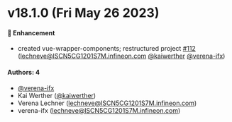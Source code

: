 # v18.1.0 (Fri May 26 2023)

#### 🚀 Enhancement

- created vue-wrapper-components; restructured project [#112](https://github.com/Infineon/infineon-design-system-stencil/pull/112) (lechneve@ISCN5CG1201S7M.infineon.com [@kaiwerther](https://github.com/kaiwerther) [@verena-ifx](https://github.com/verena-ifx))

#### Authors: 4

- [@verena-ifx](https://github.com/verena-ifx)
- Kai Werther ([@kaiwerther](https://github.com/kaiwerther))
- Verena Lechner (lechneve@ISCN5CG1201S7M.infineon.com)
- verena-ifx (lechneve@ISCN5CG1201S7M.infineon.com)
